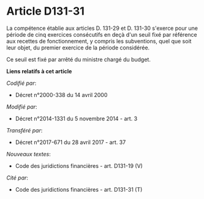 # Article D131-31

La compétence établie aux articles D. 131-29 et D. 131-30 s'exerce pour une période de cinq exercices consécutifs en deçà
d'un seuil fixé par référence aux recettes de fonctionnement, y compris les subventions, quel que soit leur objet, du premier
exercice de la période considérée. 

Ce seuil est fixé par arrêté du ministre chargé du budget.

**Liens relatifs à cet article**

_Codifié par_:

  - Décret n°2000-338 du 14 avril 2000

_Modifié par_:

  - Décret n°2014-1331 du 5 novembre 2014 - art. 3

_Transféré par_:

  - Décret n°2017-671 du 28 avril 2017 - art. 37

_Nouveaux textes_:

  - Code des juridictions financières - art. D131-19 (V)

_Cité par_:

  - Code des juridictions financières - art. D131-31 (T)
